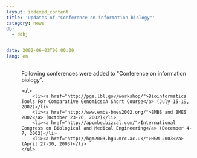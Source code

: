 ```yaml
---
layout: indexed_content
title: 'Updates of "Conference on information biology"'
category: news
db:
  - ddbj


date: 2002-06-03T00:00:00
lang: en
---
```


<dd>Following conferences were added to "Conference on information biology".

    <ul>
        <li><a href="http://pga.lbl.gov/workshop/">Bioinformatics Tools For Comparative Genomics:A Short Course</a> (July 15-19, 2002)</li>
        <li><a href="http://www.embs-bmes2002.org/">EMBS and BMES 2002</a> (October 23-26, 2002)</li>
        <li><a href="http://apcmbe.bizcal.com/">International Congress on Biological and Medical Engineering</a> (December 4-7, 2002)</li>
        <li><a href="http://hgm2003.hgu.mrc.ac.uk/">HGM 2003</a> (April 27-30, 2003)</li>
    </ul>
</dd>
